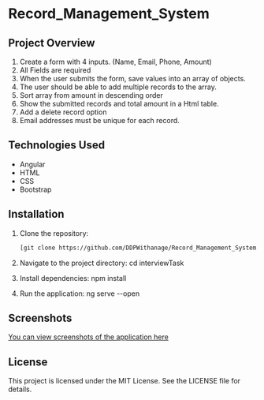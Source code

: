 # Record_Management_System

## Project Overview
1. Create a form with 4 inputs. (Name, Email, Phone, Amount)
2. All Fields are required
3. When the user submits the form, save values into an array of objects.
4. The user should be able to add multiple records to the array.
5. Sort array from amount in descending order
6. Show the submitted records and total amount in a Html table.
7. Add a delete record option
8. Email addresses must be unique for each record.

## Technologies Used
- Angular
- HTML
- CSS
- Bootstrap

## Installation
1. Clone the repository:
   ```bash
   [git clone https://github.com/DDPWithanage/Record_Management_System.git](https://github.com/DDPWithanage/Record_Management_System.git)

1. Navigate to the project directory:
cd interviewTask

2. Install dependencies:
npm install

3. Run the application:
ng serve --open

## Screenshots
[You can view screenshots of the application here](https://drive.google.com/file/d/1MThmV9IjS2Q1kdyW1EUKq6KhwIka5NaV/view?usp=sharing)

## License
This project is licensed under the MIT License. See the LICENSE file for details.
